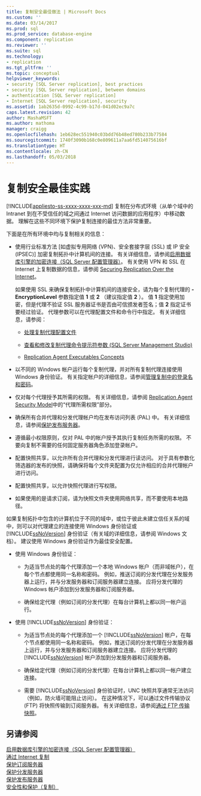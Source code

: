 ```yaml
---
title: 复制安全最佳做法 | Microsoft Docs
ms.custom: ''
ms.date: 03/14/2017
ms.prod: sql
ms.prod_service: database-engine
ms.component: replication
ms.reviewer: ''
ms.suite: sql
ms.technology:
- replication
ms.tgt_pltfrm: ''
ms.topic: conceptual
helpviewer_keywords:
- security [SQL Server replication], best practices
- security [SQL Server replication], between domains
- authentication [SQL Server replication]
- Internet [SQL Server replication], security
ms.assetid: 1ab2635d-0992-4c99-b17d-041d02ec9a7c
caps.latest.revision: 42
author: MashaMSFT
ms.author: mathoma
manager: craigg
ms.openlocfilehash: 1eb628ec551940c03bdd76b48ed780b233b77584
ms.sourcegitcommit: 1740f3090b168c0e809611a7aa6fd514075616bf
ms.translationtype: HT
ms.contentlocale: zh-CN
ms.lasthandoff: 05/03/2018
---
```

# <a name="replication-security-best-practices"></a>复制安全最佳实践
[!INCLUDE[appliesto-ss-xxxx-xxxx-xxx-md](../../../includes/appliesto-ss-xxxx-xxxx-xxx-md.md)]
  复制在分布式环境（从单个域中的 Intranet 到在不受信任的域之间通过 Internet 访问数据的应用程序）中移动数据。 理解在这些不同环境下保护复制连接的最佳方法非常重要。  
  
 下面是在所有环境中均与复制相关的信息：  
  
-   使用行业标准方法 [如虚拟专用网络 (VPN)、安全套接字层 (SSL) 或 IP 安全 (IPSEC)] 加密复制拓扑中计算机间的连接。 有关详细信息，请参阅[启用数据库引擎的加密连接（SQL Server 配置管理器）](../../../database-engine/configure-windows/enable-encrypted-connections-to-the-database-engine.md)。 有关使用 VPN 和 SSL 在 Internet 上复制数据的信息，请参阅 [Securing Replication Over the Internet](../../../relational-databases/replication/security/securing-replication-over-the-internet.md)。  
  
     如果使用 SSL 来确保复制拓扑中计算机间的连接安全，请为每个复制代理的 **-EncryptionLevel** 参数指定值 **1** 或 **2** （建议指定值 **2** ）。 值 **1** 指定使用加密，但是代理不验证 SSL 服务器证书是否由可信颁发者签名；值 **2** 指定证书要经过验证。 代理参数可以在代理配置文件和命令行中指定。 有关详细信息，请参阅：  
  
    -   [处理复制代理配置文件](../../../relational-databases/replication/agents/work-with-replication-agent-profiles.md)  
  
    -   [查看和修改复制代理命令提示符参数 &#40;SQL Server Management Studio&#41;](../../../relational-databases/replication/agents/view-and-modify-replication-agent-command-prompt-parameters.md)  
  
    -   [Replication Agent Executables Concepts](../../../relational-databases/replication/concepts/replication-agent-executables-concepts.md)  
  
-   以不同的 Windows 帐户运行每个复制代理，并对所有复制代理连接使用 Windows 身份验证。 有关指定帐户的详细信息，请参阅[管理复制中的登录名和密码](../../../relational-databases/replication/security/manage-logins-and-passwords-in-replication.md)。  
  
-   仅对每个代理授予其所需的权限。 有关详细信息，请参阅 [Replication Agent Security Model](../../../relational-databases/replication/security/replication-agent-security-model.md)中的“代理所需权限”部分。  
  
-   确保所有合并代理和分发代理帐户均在发布访问列表 (PAL) 中。 有关详细信息，请参阅[保护发布服务器](../../../relational-databases/replication/security/secure-the-publisher.md)。  
  
-   遵循最小权限原则，仅对 PAL 中的帐户授予其执行复制任务所需的权限。 不要向复制不需要的任何固定服务器角色添加登录帐户。  
  
-   配置快照共享，以允许所有合并代理和分发代理进行读访问。 对于具有参数化筛选器的发布的快照，请确保将每个文件夹配置为仅允许相应的合并代理帐户进行访问。  
  
-   配置快照共享，以允许快照代理进行写权限。  
  
-   如果使用的是请求订阅，请为快照文件夹使用网络共享，而不要使用本地路径。  
  
 如果复制拓扑中包含的计算机位于不同的域中，或位于彼此未建立信任关系的域中，则可以对代理建立的连接使用 Windows 身份验证或 [!INCLUDE[ssNoVersion](../../../includes/ssnoversion-md.md)] 身份验证（有关域的详细信息，请参阅 Windows 文档）。 建议使用 Windows 身份验证作为最佳安全配置。  
  
-   使用 Windows 身份验证：  
  
    -   为适当节点处的每个代理添加一个本地 Windows 帐户（而非域帐户），在每个节点都使用同一名称和密码。 例如，推送订阅的分发代理在分发服务器上运行，并与分发服务器和订阅服务器建立连接。 应将分发代理的 Windows 帐户添加到分发服务器和订阅服务器。  
  
    -   确保给定代理（例如订阅的分发代理）在每台计算机上都以同一帐户运行。  
  
-   使用 [!INCLUDE[ssNoVersion](../../../includes/ssnoversion-md.md)] 身份验证：  
  
    -   为适当节点处的每个代理添加一个 [!INCLUDE[ssNoVersion](../../../includes/ssnoversion-md.md)] 帐户，在每个节点都使用同一名称和密码。 例如，推送订阅的分发代理在分发服务器上运行，并与分发服务器和订阅服务器建立连接。 应将分发代理的 [!INCLUDE[ssNoVersion](../../../includes/ssnoversion-md.md)] 帐户添加到分发服务器和订阅服务器。  
  
    -   确保给定代理（例如订阅的分发代理）在每台计算机上都以同一帐户建立连接。  
  
    -   需要 [!INCLUDE[ssNoVersion](../../../includes/ssnoversion-md.md)] 身份验证时，UNC 快照共享通常无法访问（例如，防火墙可能阻止访问）。 在这种情况下，可以通过文件传输协议 (FTP) 将快照传输到订阅服务器。 有关详细信息，请参阅[通过 FTP 传输快照](../../../relational-databases/replication/transfer-snapshots-through-ftp.md)。  
  
## <a name="see-also"></a>另请参阅  
 [启用数据库引擎的加密连接（SQL Server 配置管理器）](../../../database-engine/configure-windows/enable-encrypted-connections-to-the-database-engine.md)   
 [通过 Internet 复制](../../../relational-databases/replication/replication-over-the-internet.md)   
 [保护订阅服务器](../../../relational-databases/replication/security/secure-the-subscriber.md)   
 [保护分发服务器](../../../relational-databases/replication/security/secure-the-distributor.md)   
 [保护发布服务器](../../../relational-databases/replication/security/secure-the-publisher.md)   
 [安全性和保护（复制）](../../../relational-databases/replication/security/security-and-protection-replication.md)  
  
  
